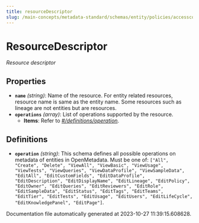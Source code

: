 ```yaml
---
title: resourceDescriptor
slug: /main-concepts/metadata-standard/schemas/entity/policies/accesscontrol/resourcedescriptor
---
```


# ResourceDescriptor

*Resource descriptor*

## Properties

- **`name`** *(string)*: Name of the resource. For entity related resources, resource name is same as the entity name. Some resources such as lineage are not entities but are resources.
- **`operations`** *(array)*: List of operations supported by the resource.
  - **Items**: Refer to *[#/definitions/operation](#definitions/operation)*.
## Definitions

- <a id="definitions/operation"></a>**`operation`** *(string)*: This schema defines all possible operations on metadata of entities in OpenMetadata. Must be one of: `["All", "Create", "Delete", "ViewAll", "ViewBasic", "ViewUsage", "ViewTests", "ViewQueries", "ViewDataProfile", "ViewSampleData", "EditAll", "EditCustomFields", "EditDataProfile", "EditDescription", "EditDisplayName", "EditLineage", "EditPolicy", "EditOwner", "EditQueries", "EditReviewers", "EditRole", "EditSampleData", "EditStatus", "EditTags", "EditTeams", "EditTier", "EditTests", "EditUsage", "EditUsers", "EditLifeCycle", "EditKnowledgePanel", "EditPage"]`.


Documentation file automatically generated at 2023-10-27 11:39:15.608628.
